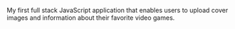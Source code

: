 My first full stack JavaScript application that enables users to upload cover images and information about their favorite video games.